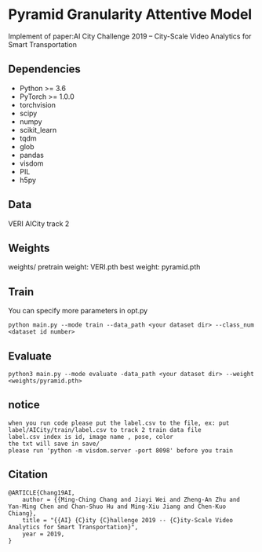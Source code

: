 #  Pyramid Granularity Attentive Model
Implement of paper:AI City Challenge 2019 – City-Scale Video Analytics for Smart Transportation

## Dependencies

- Python >= 3.6
- PyTorch >= 1.0.0
- torchvision
- scipy
- numpy
- scikit_learn
- tqdm
- glob
- pandas
- visdom
- PIL
- h5py




## Data

VERI
AICity track 2


## Weights

weights/
	pretrain weight: VERI.pth
	best weight: pyramid.pth

## Train

You can specify more parameters in opt.py

```
python main.py --mode train --data_path <your dataset dir> --class_num <dataset id number>
```

## Evaluate

```
python3 main.py --mode evaluate -data_path <your dataset dir> --weight <weights/pyramid.pth> 
```

## notice

```
when you run code please put the label.csv to the file, ex: put label/AICity/train/label.csv to track 2 train data file
label.csv index is id, image name , pose, color
the txt will save in save/
please run 'python -m visdom.server -port 8098' before you train
```

## Citation

```text
@ARTICLE{Chang19AI,
    author = {{Ming-Ching Chang and Jiayi Wei and Zheng-An Zhu and Yan-Ming Chen and Chan-Shuo Hu and Ming-Xiu Jiang and Chen-Kuo Chiang},
    title = "{{AI} {C}ity {C}hallenge 2019 -- {C}ity-Scale Video Analytics for Smart Transportation}",
    year = 2019,
}
```
